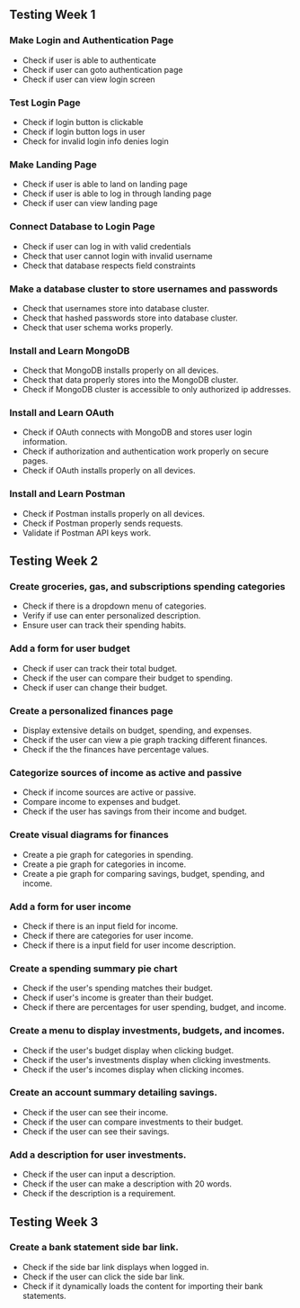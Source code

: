 ## Testing Week 1
### Make Login and Authentication Page
- Check if user is able to authenticate
- Check if user can goto authentication page
- Check if user can view login screen
### Test Login Page
- Check if login button is clickable
- Check if login button logs in user
- Check for invalid login info denies login
### Make Landing Page
- Check if user is able to land on landing page
- Check if user is able to log in through landing page
- Check if user can view landing page
### Connect Database to Login Page
- Check if user can log in with valid credentials
- Check that user cannot login with invalid username
- Check that database respects field constraints
### Make a database cluster to store usernames and passwords
- Check that usernames store into database cluster.
- Check that hashed passwords store into database cluster.
- Check that user schema works properly.
### Install and Learn MongoDB
- Check that MongoDB installs properly on all devices.
- Check that data properly stores into the MongoDB cluster.
- Check if MongoDB cluster is accessible to only authorized ip addresses.
### Install and Learn OAuth
- Check if OAuth connects with MongoDB and stores user login information.
- Check if authorization and authentication work properly on secure pages.
- Check if OAuth installs properly on all devices.
### Install and Learn Postman
- Check if Postman installs properly on all devices.
- Check if Postman properly sends requests.
- Validate if Postman API keys work.

## Testing Week 2
### Create groceries, gas, and subscriptions spending categories
- Check if there is a dropdown menu of categories.
- Verify if use can enter personalized description.
- Ensure user can track their spending habits.
### Add a form for user budget
- Check if user can track their total budget.
- Check if the user can compare their budget to spending.
- Check if user can change their budget.
### Create a personalized finances page
- Display extensive details on budget, spending, and expenses.
- Check if the user can view a pie graph tracking different finances.
- Check if the the finances have percentage values.
### Categorize sources of income as active and passive
- Check if income sources are active or passive.
- Compare income to expenses and budget.
- Check if the user has savings from their income and budget.
### Create visual diagrams for finances
- Create a pie graph for categories in spending.
- Create a pie graph for categories in income.
- Create a pie graph for comparing savings, budget, spending, and income.
### Add a form for user income
- Check if there is an input field for income.
- Check if there are categories for user income.
- Check if there is a input field for user income description.
### Create a spending summary pie chart
- Check if the user's spending matches their budget.
- Check if user's income is greater than their budget.
- Check if there are percentages for user spending, budget, and income.
### Create a menu to display investments, budgets, and incomes.
- Check if the user's budget display when clicking budget.
- Check if the user's investments display when clicking investments.
- Check if the user's incomes display when clicking incomes.
### Create an account summary detailing savings.
- Check if the user can see their income.
- Check if the user can compare investments to their budget.
- Check if the user can see their savings.
### Add a description for user investments.
- Check if the user can input a description.
- Check if the user can make a description with 20 words.
- Check if the description is a requirement.

## Testing Week 3
### Create a bank statement side bar link.
- Check if the side bar link displays when logged in.
- Check if the user can click the side bar link.
- Check if it dynamically loads the content for importing their bank statements.
